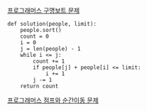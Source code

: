 [프로그래머스 구명보트 문제](https://school.programmers.co.kr/learn/courses/30/lessons/42885)

```
def solution(people, limit):
    people.sort()
    count = 0
    i = 0
    j = len(people) - 1
    while i <= j:
        count += 1
        if people[j] + people[i] <= limit:
            i += 1
        j -= 1
    return count
```

[프로그래머스 점프와 순간이동 문제](https://school.programmers.co.kr/learn/courses/30/lessons/12980)

```

```
